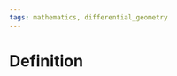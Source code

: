 ```yaml
---
tags: mathematics, differential_geometry
---
```


# Definition



[^1]: [Elementary Differential Geometry](zotero://open-pdf/library/items/F6CCEWIU?page=28)